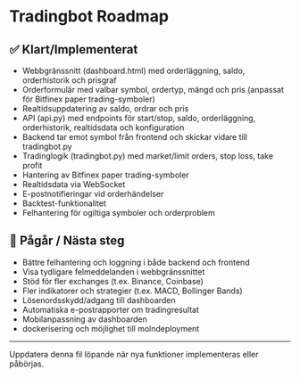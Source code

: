 # Tradingbot Roadmap

## ✅ Klart/Implementerat

- Webbgränssnitt (dashboard.html) med orderläggning, saldo, orderhistorik och prisgraf
- Orderformulär med valbar symbol, ordertyp, mängd och pris (anpassat för Bitfinex paper trading-symboler)
- Realtidsuppdatering av saldo, ordrar och pris
- API (api.py) med endpoints för start/stop, saldo, orderläggning, orderhistorik, realtidsdata och konfiguration
- Backend tar emot symbol från frontend och skickar vidare till tradingbot.py
- Tradinglogik (tradingbot.py) med market/limit orders, stop loss, take profit
- Hantering av Bitfinex paper trading-symboler
- Realtidsdata via WebSocket
- E-postnotifieringar vid orderhändelser
- Backtest-funktionalitet
- Felhantering för ogiltiga symboler och orderproblem

## 🚧 Pågår / Nästa steg

- Bättre felhantering och loggning i både backend och frontend
- Visa tydligare felmeddelanden i webbgränssnittet
- Stöd för fler exchanges (t.ex. Binance, Coinbase)
- Fler indikatorer och strategier (t.ex. MACD, Bollinger Bands)
- Lösenordsskydd/adgang till dashboarden
- Automatiska e-postrapporter om tradingresultat
- Mobilanpassning av dashboarden
- dockerisering och möjlighet till molndeployment

---
Uppdatera denna fil löpande när nya funktioner implementeras eller påbörjas.
